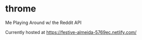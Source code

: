 # throme
Me Playing Around w/ the Reddit API

Currently hosted at https://festive-almeida-5769ec.netlify.com/